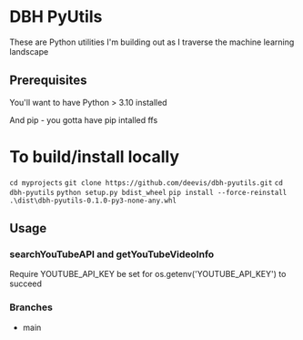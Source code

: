 # DBH PyUtils

These are Python utilities I'm building out as I traverse the machine learning landscape

## Prerequisites

You'll want to have Python > 3.10 installed

And pip - you gotta have pip intalled ffs


# To build/install locally

`cd myprojects`
`git clone https://github.com/deevis/dbh-pyutils.git`
`cd dbh-pyutils`
`python setup.py bdist_wheel`
`pip install --force-reinstall .\dist\dbh-pyutils-0.1.0-py3-none-any.whl`


## Usage

### searchYouTubeAPI and getYouTubeVideoInfo
Require YOUTUBE_API_KEY be set for os.getenv('YOUTUBE_API_KEY') to succeed

### Branches

* main

